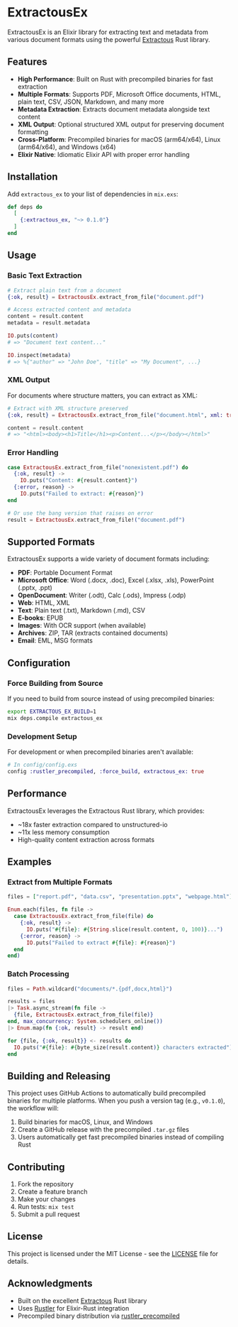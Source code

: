 # ExtractousEx

ExtractousEx is an Elixir library for extracting text and metadata from various document formats using the powerful [Extractous](https://github.com/yobix-ai/extractous) Rust library.

## Features

- **High Performance**: Built on Rust with precompiled binaries for fast extraction
- **Multiple Formats**: Supports PDF, Microsoft Office documents, HTML, plain text, CSV, JSON, Markdown, and many more
- **Metadata Extraction**: Extracts document metadata alongside text content
- **XML Output**: Optional structured XML output for preserving document formatting
- **Cross-Platform**: Precompiled binaries for macOS (arm64/x64), Linux (arm64/x64), and Windows (x64)
- **Elixir Native**: Idiomatic Elixir API with proper error handling

## Installation

Add `extractous_ex` to your list of dependencies in `mix.exs`:

```elixir
def deps do
  [
    {:extractous_ex, "~> 0.1.0"}
  ]
end
```

## Usage

### Basic Text Extraction

```elixir
# Extract plain text from a document
{:ok, result} = ExtractousEx.extract_from_file("document.pdf")

# Access extracted content and metadata
content = result.content
metadata = result.metadata

IO.puts(content)
# => "Document text content..."

IO.inspect(metadata)
# => %{"author" => "John Doe", "title" => "My Document", ...}
```

### XML Output

For documents where structure matters, you can extract as XML:

```elixir
# Extract with XML structure preserved
{:ok, result} = ExtractousEx.extract_from_file("document.html", xml: true)

content = result.content
# => "<html><body><h1>Title</h1><p>Content...</p></body></html>"
```

### Error Handling

```elixir
case ExtractousEx.extract_from_file("nonexistent.pdf") do
  {:ok, result} ->
    IO.puts("Content: #{result.content}")
  {:error, reason} ->
    IO.puts("Failed to extract: #{reason}")
end

# Or use the bang version that raises on error
result = ExtractousEx.extract_from_file!("document.pdf")
```

## Supported Formats

ExtractousEx supports a wide variety of document formats including:

- **PDF**: Portable Document Format
- **Microsoft Office**: Word (.docx, .doc), Excel (.xlsx, .xls), PowerPoint (.pptx, .ppt)
- **OpenDocument**: Writer (.odt), Calc (.ods), Impress (.odp)
- **Web**: HTML, XML
- **Text**: Plain text (.txt), Markdown (.md), CSV
- **E-books**: EPUB
- **Images**: With OCR support (when available)
- **Archives**: ZIP, TAR (extracts contained documents)
- **Email**: EML, MSG formats

## Configuration

### Force Building from Source

If you need to build from source instead of using precompiled binaries:

```bash
export EXTRACTOUS_EX_BUILD=1
mix deps.compile extractous_ex
```

### Development Setup

For development or when precompiled binaries aren't available:

```elixir
# In config/config.exs
config :rustler_precompiled, :force_build, extractous_ex: true
```

## Performance

ExtractousEx leverages the Extractous Rust library, which provides:

- ~18x faster extraction compared to unstructured-io
- ~11x less memory consumption
- High-quality content extraction across formats

## Examples

### Extract from Multiple Formats

```elixir
files = ["report.pdf", "data.csv", "presentation.pptx", "webpage.html"]

Enum.each(files, fn file ->
  case ExtractousEx.extract_from_file(file) do
    {:ok, result} ->
      IO.puts("#{file}: #{String.slice(result.content, 0, 100)}...")
    {:error, reason} ->
      IO.puts("Failed to extract #{file}: #{reason}")
  end
end)
```

### Batch Processing

```elixir
files = Path.wildcard("documents/*.{pdf,docx,html}")

results = files
|> Task.async_stream(fn file ->
  {file, ExtractousEx.extract_from_file(file)}
end, max_concurrency: System.schedulers_online())
|> Enum.map(fn {:ok, result} -> result end)

for {file, {:ok, result}} <- results do
  IO.puts("#{file}: #{byte_size(result.content)} characters extracted")
end
```

## Building and Releasing

This project uses GitHub Actions to automatically build precompiled binaries for multiple platforms. When you push a version tag (e.g., `v0.1.0`), the workflow will:

1. Build binaries for macOS, Linux, and Windows
2. Create a GitHub release with the precompiled `.tar.gz` files
3. Users automatically get fast precompiled binaries instead of compiling Rust

## Contributing

1. Fork the repository
2. Create a feature branch
3. Make your changes
4. Run tests: `mix test`
5. Submit a pull request

## License

This project is licensed under the MIT License - see the [LICENSE](LICENSE) file for details.

## Acknowledgments

- Built on the excellent [Extractous](https://github.com/yobix-ai/extractous) Rust library
- Uses [Rustler](https://github.com/rusterlium/rustler) for Elixir-Rust integration
- Precompiled binary distribution via [rustler_precompiled](https://github.com/philss/rustler_precompiled)

